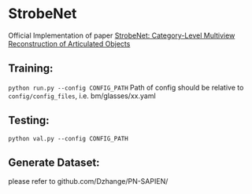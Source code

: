 # StrobeNet

Official Implementation of paper [StrobeNet: Category-Level Multiview Reconstruction of Articulated Objects](https://arxiv.org/abs/2105.08016)

## Training: 
`python run.py --config CONFIG_PATH`
Path of config should be relative to `config/config_files`, i.e. bm/glasses/xx.yaml

## Testing:
`python val.py --config CONFIG_PATH`

## Generate Dataset:
please refer to github.com/Dzhange/PN-SAPIEN/
